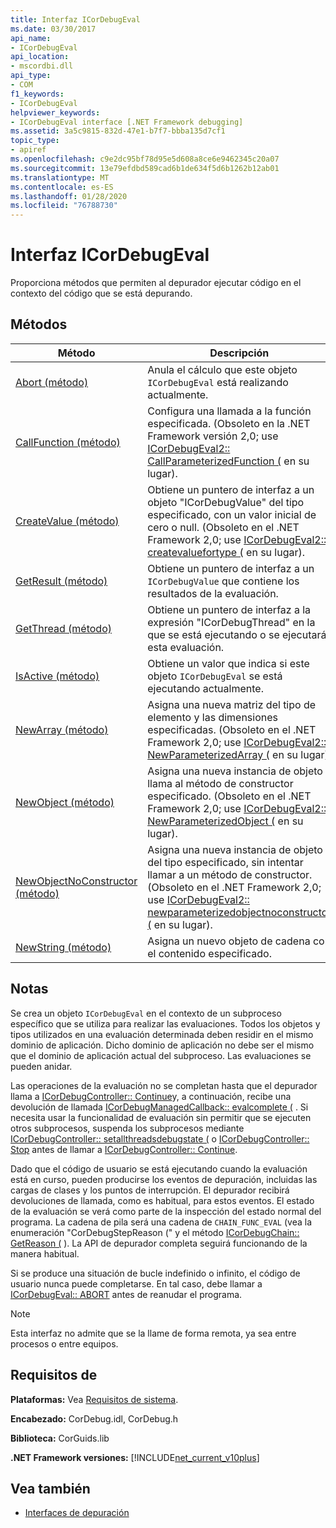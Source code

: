 ```yaml
---
title: Interfaz ICorDebugEval
ms.date: 03/30/2017
api_name:
- ICorDebugEval
api_location:
- mscordbi.dll
api_type:
- COM
f1_keywords:
- ICorDebugEval
helpviewer_keywords:
- ICorDebugEval interface [.NET Framework debugging]
ms.assetid: 3a5c9815-832d-47e1-b7f7-bbba135d7cf1
topic_type:
- apiref
ms.openlocfilehash: c9e2dc95bf78d95e5d608a8ce6e9462345c20a07
ms.sourcegitcommit: 13e79efdbd589cad6b1de634f5d6b1262b12ab01
ms.translationtype: MT
ms.contentlocale: es-ES
ms.lasthandoff: 01/28/2020
ms.locfileid: "76788730"
---
```

# <a name="icordebugeval-interface"></a>Interfaz ICorDebugEval

Proporciona métodos que permiten al depurador ejecutar código en el contexto del código que se está depurando.  
  
## <a name="methods"></a>Métodos  
  
|Método|Descripción|  
|------------|-----------------|  
|[Abort (método)](icordebugeval-abort-method.md)|Anula el cálculo que este objeto `ICorDebugEval` está realizando actualmente.|  
|[CallFunction (método)](icordebugeval-callfunction-method.md)|Configura una llamada a la función especificada. (Obsoleto en la .NET Framework versión 2,0; use [ICorDebugEval2:: CallParameterizedFunction (](icordebugeval2-callparameterizedfunction-method.md) en su lugar).|  
|[CreateValue (método)](icordebugeval-createvalue-method.md)|Obtiene un puntero de interfaz a un objeto "ICorDebugValue" del tipo especificado, con un valor inicial de cero o null. (Obsoleto en el .NET Framework 2,0; use [ICorDebugEval2:: createvaluefortype (](icordebugeval2-createvaluefortype-method.md) en su lugar).|  
|[GetResult (método)](icordebugeval-getresult-method.md)|Obtiene un puntero de interfaz a un `ICorDebugValue` que contiene los resultados de la evaluación.|  
|[GetThread (método)](icordebugeval-getthread-method.md)|Obtiene un puntero de interfaz a la expresión "ICorDebugThread" en la que se está ejecutando o se ejecutará esta evaluación.|  
|[IsActive (método)](icordebugeval-isactive-method.md)|Obtiene un valor que indica si este objeto `ICorDebugEval` se está ejecutando actualmente.|  
|[NewArray (método)](icordebugeval-newarray-method.md)|Asigna una nueva matriz del tipo de elemento y las dimensiones especificadas. (Obsoleto en el .NET Framework 2,0; use [ICorDebugEval2:: NewParameterizedArray (](icordebugeval2-newparameterizedarray-method.md) en su lugar).|  
|[NewObject (método)](icordebugeval-newobject-method.md)|Asigna una nueva instancia de objeto y llama al método de constructor especificado. (Obsoleto en el .NET Framework 2,0; use [ICorDebugEval2:: NewParameterizedObject (](icordebugeval2-newparameterizedobject-method.md) en su lugar).|  
|[NewObjectNoConstructor (método)](icordebugeval-newobjectnoconstructor-method.md)|Asigna una nueva instancia de objeto del tipo especificado, sin intentar llamar a un método de constructor. (Obsoleto en el .NET Framework 2,0; use [ICorDebugEval2:: newparameterizedobjectnoconstructor (](icordebugeval2-newparameterizedobjectnoconstructor-method.md) en su lugar).|  
|[NewString (método)](icordebugeval-newstring-method.md)|Asigna un nuevo objeto de cadena con el contenido especificado.|  
  
## <a name="remarks"></a>Notas  
 Se crea un objeto `ICorDebugEval` en el contexto de un subproceso específico que se utiliza para realizar las evaluaciones. Todos los objetos y tipos utilizados en una evaluación determinada deben residir en el mismo dominio de aplicación. Dicho dominio de aplicación no debe ser el mismo que el dominio de aplicación actual del subproceso. Las evaluaciones se pueden anidar.  
  
 Las operaciones de la evaluación no se completan hasta que el depurador llama a [ICorDebugController:: Continue](icordebugcontroller-continue-method.md)y, a continuación, recibe una devolución de llamada [ICorDebugManagedCallback:: evalcomplete (](icordebugmanagedcallback-evalcomplete-method.md) . Si necesita usar la funcionalidad de evaluación sin permitir que se ejecuten otros subprocesos, suspenda los subprocesos mediante [ICorDebugController:: setallthreadsdebugstate (](icordebugcontroller-setallthreadsdebugstate-method.md) o [ICorDebugController:: Stop](icordebugcontroller-stop-method.md) antes de llamar a [ICorDebugController:: Continue](icordebugcontroller-continue-method.md).  
  
 Dado que el código de usuario se está ejecutando cuando la evaluación está en curso, pueden producirse los eventos de depuración, incluidas las cargas de clases y los puntos de interrupción. El depurador recibirá devoluciones de llamada, como es habitual, para estos eventos. El estado de la evaluación se verá como parte de la inspección del estado normal del programa. La cadena de pila será una cadena de `CHAIN_FUNC_EVAL` (vea la enumeración "CorDebugStepReason (" y el método [ICorDebugChain:: GetReason (](icordebugchain-getreason-method.md) ). La API de depurador completa seguirá funcionando de la manera habitual.  
  
 Si se produce una situación de bucle indefinido o infinito, el código de usuario nunca puede completarse. En tal caso, debe llamar a [ICorDebugEval:: ABORT](icordebugeval-abort-method.md) antes de reanudar el programa.  
  
> [!NOTE]
> Esta interfaz no admite que se la llame de forma remota, ya sea entre procesos o entre equipos.  
  
## <a name="requirements"></a>Requisitos de  
 **Plataformas:** Vea [Requisitos de sistema](../../../../docs/framework/get-started/system-requirements.md).  
  
 **Encabezado:** CorDebug.idl, CorDebug.h  
  
 **Biblioteca:** CorGuids.lib  
  
 **.NET Framework versiones:** [!INCLUDE[net_current_v10plus](../../../../includes/net-current-v10plus-md.md)]  
  
## <a name="see-also"></a>Vea también

- [Interfaces de depuración](debugging-interfaces.md)
